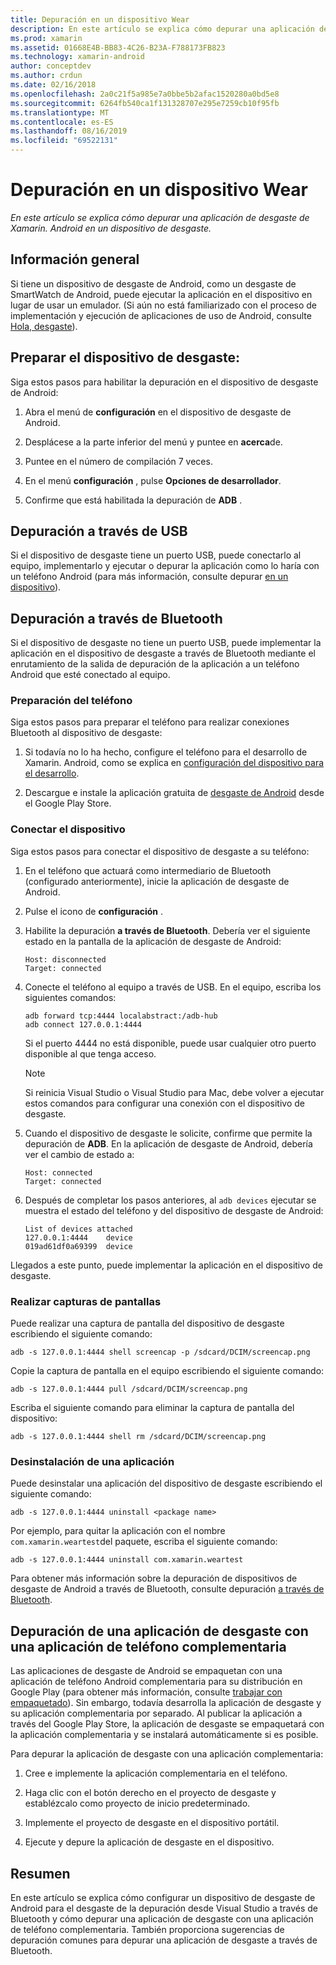 ```yaml
---
title: Depuración en un dispositivo Wear
description: En este artículo se explica cómo depurar una aplicación de desgaste de Xamarin. Android en un dispositivo de desgaste.
ms.prod: xamarin
ms.assetid: 01668E4B-BB83-4C26-B23A-F788173FB823
ms.technology: xamarin-android
author: conceptdev
ms.author: crdun
ms.date: 02/16/2018
ms.openlocfilehash: 2a0c21f5a985e7a0bbe5b2afac1520280a0bd5e8
ms.sourcegitcommit: 6264fb540ca1f131328707e295e7259cb10f95fb
ms.translationtype: MT
ms.contentlocale: es-ES
ms.lasthandoff: 08/16/2019
ms.locfileid: "69522131"
---
```

# <a name="debug-on-a-wear-device"></a>Depuración en un dispositivo Wear

_En este artículo se explica cómo depurar una aplicación de desgaste de Xamarin. Android en un dispositivo de desgaste._


## <a name="overview"></a>Información general

Si tiene un dispositivo de desgaste de Android, como un desgaste de SmartWatch de Android, puede ejecutar la aplicación en el dispositivo en lugar de usar un emulador. (Si aún no está familiarizado con el proceso de implementación y ejecución de aplicaciones de uso de Android, consulte [Hola, desgaste](~/android/wear/get-started/hello-wear.md)).

## <a name="prepare-the-wear-device"></a>Preparar el dispositivo de desgaste:

Siga estos pasos para habilitar la depuración en el dispositivo de desgaste de Android:

1. Abra el menú de **configuración** en el dispositivo de desgaste de Android.

2. Desplácese a la parte inferior del menú y puntee en **acerca**de.

3. Puntee en el número de compilación 7 veces.

4. En el menú **configuración** , pulse **Opciones de desarrollador**.

5. Confirme que está habilitada la depuración de **ADB** .


## <a name="debugging-over-usb"></a>Depuración a través de USB

Si el dispositivo de desgaste tiene un puerto USB, puede conectarlo al equipo, implementarlo y ejecutar o depurar la aplicación como lo haría con un teléfono Android (para más información, consulte depurar [en un dispositivo](~/android/deploy-test/debugging/debug-on-device.md)).


## <a name="debugging-over-bluetooth"></a>Depuración a través de Bluetooth

Si el dispositivo de desgaste no tiene un puerto USB, puede implementar la aplicación en el dispositivo de desgaste a través de Bluetooth mediante el enrutamiento de la salida de depuración de la aplicación a un teléfono Android que esté conectado al equipo. 

### <a name="prepare-your-phone"></a>Preparación del teléfono

Siga estos pasos para preparar el teléfono para realizar conexiones Bluetooth al dispositivo de desgaste: 

1. Si todavía no lo ha hecho, configure el teléfono para el desarrollo de Xamarin. Android, como se explica en [configuración del dispositivo para el desarrollo](~/android/get-started/installation/set-up-device-for-development.md).

2. Descargue e instale la aplicación gratuita de [desgaste de Android](https://play.google.com/store/apps/details?id=com.google.android.wearable.app) desde el Google Play Store.

### <a name="connect-the-device"></a>Conectar el dispositivo

Siga estos pasos para conectar el dispositivo de desgaste a su teléfono:

1. En el teléfono que actuará como intermediario de Bluetooth (configurado anteriormente), inicie la aplicación de desgaste de Android. 

2. Pulse el icono de **configuración** .

3. Habilite la depuración **a través de Bluetooth**. Debería ver el siguiente estado en la pantalla de la aplicación de desgaste de Android:

    ```
    Host: disconnected
    Target: connected
    ```

4. Conecte el teléfono al equipo a través de USB. En el equipo, escriba los siguientes comandos:

    ```shell
    adb forward tcp:4444 localabstract:/adb-hub
    adb connect 127.0.0.1:4444
    ```

    Si el puerto 4444 no está disponible, puede usar cualquier otro puerto disponible al que tenga acceso. 

    > [!NOTE]
    > Si reinicia Visual Studio o Visual Studio para Mac, debe volver a ejecutar estos comandos para configurar una conexión con el dispositivo de desgaste.

5. Cuando el dispositivo de desgaste le solicite, confirme que permite la depuración de **ADB**. En la aplicación de desgaste de Android, debería ver el cambio de estado a:

    ```
    Host: connected
    Target: connected
    ```

6. Después de completar los pasos anteriores, al `adb devices` ejecutar se muestra el estado del teléfono y del dispositivo de desgaste de Android:

    ```
    List of devices attached
    127.0.0.1:4444    device
    019ad61df0a69399  device
    ```

Llegados a este punto, puede implementar la aplicación en el dispositivo de desgaste.

<a name="screenshots" />

### <a name="taking-screenshots"></a>Realizar capturas de pantallas

Puede realizar una captura de pantalla del dispositivo de desgaste escribiendo el siguiente comando: 

```shell
adb -s 127.0.0.1:4444 shell screencap -p /sdcard/DCIM/screencap.png
```

Copie la captura de pantalla en el equipo escribiendo el siguiente comando:

```shell
adb -s 127.0.0.1:4444 pull /sdcard/DCIM/screencap.png
```

Escriba el siguiente comando para eliminar la captura de pantalla del dispositivo:

```shell
adb -s 127.0.0.1:4444 shell rm /sdcard/DCIM/screencap.png
```


### <a name="uninstalling-an-app"></a>Desinstalación de una aplicación

Puede desinstalar una aplicación del dispositivo de desgaste escribiendo el siguiente comando:

```shell
adb -s 127.0.0.1:4444 uninstall <package name>
```

Por ejemplo, para quitar la aplicación con el nombre `com.xamarin.weartest`del paquete, escriba el siguiente comando:

```shell
adb -s 127.0.0.1:4444 uninstall com.xamarin.weartest
```

Para obtener más información sobre la depuración de dispositivos de desgaste de Android a través de Bluetooth, consulte depuración [a través de Bluetooth](https://developer.android.com/training/wearables/apps/bt-debugging.html).


## <a name="debugging-a-wear-app-with-a-companion-phone-app"></a>Depuración de una aplicación de desgaste con una aplicación de teléfono complementaria

Las aplicaciones de desgaste de Android se empaquetan con una aplicación de teléfono Android complementaria para su distribución en Google Play (para obtener más información, consulte [trabajar con empaquetado](~/android/wear/deploy-test/packaging.md)). Sin embargo, todavía desarrolla la aplicación de desgaste y su aplicación complementaria por separado. Al publicar la aplicación a través del Google Play Store, la aplicación de desgaste se empaquetará con la aplicación complementaria y se instalará automáticamente si es posible.

Para depurar la aplicación de desgaste con una aplicación complementaria: 

1. Cree e implemente la aplicación complementaria en el teléfono.

2. Haga clic con el botón derecho en el proyecto de desgaste y establézcalo como proyecto de inicio predeterminado.

3. Implemente el proyecto de desgaste en el dispositivo portátil.

4. Ejecute y depure la aplicación de desgaste en el dispositivo.

 
## <a name="summary"></a>Resumen

En este artículo se explica cómo configurar un dispositivo de desgaste de Android para el desgaste de la depuración desde Visual Studio a través de Bluetooth y cómo depurar una aplicación de desgaste con una aplicación de teléfono complementaria. También proporciona sugerencias de depuración comunes para depurar una aplicación de desgaste a través de Bluetooth.
